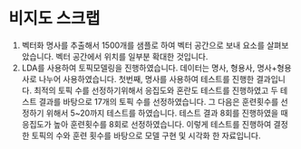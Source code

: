 # 비지도 스크랩

1. 벡터화 명사를 추출해서 1500개를 샘플로 하여 벡터 공간으로 보내 요소를 살펴보았습니다. 벡터 공간에서 위치를 일부분 확대한 것입니다. 
2. LDA를 사용하여 토픽모델링을 진행하였습니다. 데이터는 명사, 형용사, 명사+형용사로 나누어 사용하였습니다. 
   첫번째, 명사를 사용하여 테스트를 진행한 결과입니다. 최적의 토픽 수를 선정하기위해서 응집도와 혼란도 테스트를 진행하였고 두 테스트 결과를 바탕으로 17개의 토픽 수를 선정하였습니다. 그 다음은 훈련횟수를 선정하기 위해서 5~20까지 테스트를 하였습니다. 테스트 결과 8회를 진행하였을 때 응집도가 높아 훈련횟수를 8회로 선정하였습니다. 
   이렇게 테스트를 진행하여 결정한 토픽의 수와 훈련 횟수를 바탕으로 모델 구현 및 시각화 한 자료입니다.